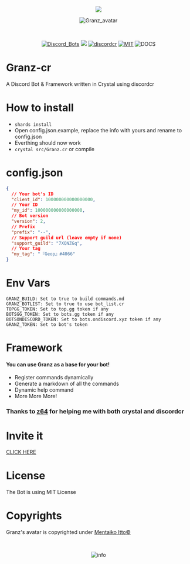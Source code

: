 <div align="center">
<br />
  <p>
    <img src="https://i.imgur.com/90xR5vB.png"/>
  </p>
  <p>
    <img src="https://i.imgur.com/kG2PYbz.jpg" alt="Granz_avatar"/>
  </p>
  <br />
  <p>
    <a href="https://discordbots.org/bot/443053627419000833"><img src="https://discordbots.org/api/widget/status/443053627419000833.svg" alt="Discord_Bots" /></a>
    <img src="https://travis-ci.org/GeopJr/Granz-cr.svg?branch=master"/>
    <a href="https://github.com/meew0/discordcr"><img src="https://img.shields.io/badge/discord-cr-pink.svg" alt="discordcr" /></a>
    <a href="https://github.com/GeopJr/Granz_bot/blob/master/LICENSE"><img src="https://img.shields.io/badge/LICENSE-MIT-000000.svg" alt="MIT" /></a>
    <img src="https://github.com/GeopJr/Granz-cr/workflows/Docs/badge.svg" alt="DOCS" />
  </p>
</div>

# Granz-cr

A Discord Bot & Framework written in Crystal using discordcr

# How to install

- `shards install`
- Open config.json.example, replace the info with yours and rename to config.json
- Everthing should now work
- `crystal src/Granz.cr` or compile

# config.json

```json
{
  // Your bot's ID
  "client_id": 100000000000000000,
  // Your ID
  "my_id": 100000000000000000,
  // Bot version
  "version": 2,
  // Prefix
  "prefix": "--",
  // Support guild url (leave empty if none)
  "support_guild": "7XQNZGq",
  // Your tag
  "my_tag": "『Geop』#4066"
}
```

# Env Vars

```
GRANZ_BUILD: Set to true to build commands.md
GRANZ_BOTLIST: Set to true to use bot_list.cr
TOPGG_TOKEN: Set to top.gg token if any
BOTSGG_TOKEN: Set to bots.gg token if any
BOTSONDISCORD_TOKEN: Set to bots.ondiscord.xyz token if any
GRANZ_TOKEN: Set to bot's token
```

# Framework

#### You can use Granz as a base for your bot!

- Register commands dynamically
- Generate a markdown of all the commands
- Dynamic help command
- More More More!

### Thanks to [z64](https://github.com/z64) for helping me with both crystal and discordcr

# Invite it

[CLICK HERE](https://discordapp.com/oauth2/authorize?client_id=443053627419000833&scope=bot&permissions=103894080&redirect_uri=https://granz.geopjr.xyz/thanks.html&response_type=code)

# License

The Bot is using MIT License

# Copyrights

Granz's avatar is copyrighted under [Mentaiko Itto©](https://twitter.com/ittorasii)

<div align="center">
  <br />
  <p>
    <img src="https://i.imgur.com/HEtVbUc.png" alt="info"/></a>
  </p>
  </div>
